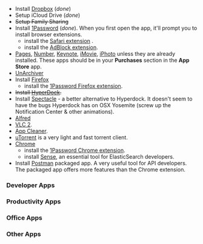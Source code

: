 * Install [Dropbox]() (*done*)
* Setup iCloud Drive (*done*)
* ~~Setup Family Sharing~~
* Install [1Password]() (*done*). When you first open the app, it'll prompt you to install browser extensions.
    * install the [Safari extension](https://agilebits.com/onepassword/extensions) .
    * install the [AdBlock extension](https://getadblock.com/installed/?u=jfvg58qo82603959).
* [Pages](), [Number](), [Keynote](), [iMovie](), [iPhoto]() unless they are already installed. These apps should be in your **Purchases** section in the **App Store** app.
* [UnArchiver](https://itunes.apple.com/gb/app/the-unarchiver/id425424353?mt=12)
* Install [Firefox](https://www.mozilla.org/en-GB/firefox/new/)
    * install the [1Password Firefox extension](https://agilebits.com/onepassword/extensions/firefox?beta=false).
* ~~Install [HyperDock](http://hyperdock.bahoom.com/get).~~
* Install [Spectacle](http://spectacleapp.com) - a better alternative to Hyperdock. It doesn't seem to have the bugs Hyperdock has on OSX Yosemite (screw up the Notification Center & other animations).
* [Alfred](http://www.alfredapp.com)
* [VLC 2](http://www.videolan.org/vlc/index.en_GB.html).
* [App Cleaner](http://www.freemacsoft.net/appcleaner/).
* [uTorrent](http://www.utorrent.com) is a very light and fast torrent client.
* [Chrome]()
    * install the [1Password Chrome extension](https://agilebits.com/onepassword/extensions/chrome?beta=false).
    * install [Sense](), an essential tool for ElasticSearch developers.
* Install [Postman](http://www.getpostman.com) packaged app. A very useful tool for API developers. The packaged app offers more features than the Chrome extension.

### Developer Apps

### Productivity Apps

### Office Apps

### Other Apps